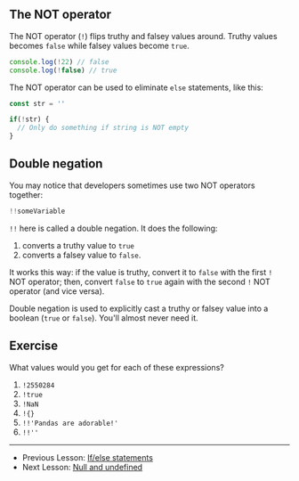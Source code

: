 ## The NOT operator

The NOT operator (`!`) flips truthy and falsey values around. Truthy values becomes `false` while falsey values become `true`.

```js
console.log(!22) // false
console.log(!false) // true
```

The NOT operator can be used to eliminate `else` statements, like this:

```js
const str = ''

if(!str) {
  // Only do something if string is NOT empty
}
```

## Double negation

You may notice that developers sometimes use two NOT operators together:

```js
!!someVariable
```

`!!` here is called a double negation. It does the following:

1. converts a truthy value to `true`
2. converts a falsey value to `false`.

It works this way: if the value is truthy, convert it to `false` with the first `!` NOT operator; then, convert `false` to `true` again with the second `!` NOT operator (and vice versa).

Double negation is used to explicitly cast a truthy or falsey value into a boolean (`true` or `false`). You'll almost never need it.

## Exercise

What values would you get for each of these expressions?

1. `!2550284`
2. `!true`
3. `!NaN`
4. `!{}`
5. `!!'Pandas are adorable!'`
5. `!!''`

---

- Previous Lesson: [If/else statements](11.if-else.md)
- Next Lesson: [Null and undefined](13.null-and-undefined.md)